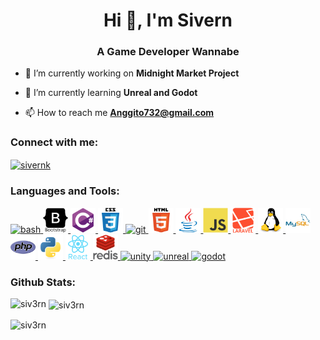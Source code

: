 <h1 align="center">Hi 👋, I'm Sivern</h1>
<h3 align="center">A Game Developer Wannabe</h3>

- 🔭 I’m currently working on **Midnight Market Project**

- 🌱 I’m currently learning **Unreal and Godot**

- 📫 How to reach me **Anggito732@gmail.com**

<h3 align="left">Connect with me:</h3>
<p align="left">
<a href="https://discord.gg/sivernk" target="blank"><img align="center" src="https://raw.githubusercontent.com/rahuldkjain/github-profile-readme-generator/master/src/images/icons/Social/discord.svg" alt="sivernk" height="30" width="40" /></a>
</p>

<h3 align="left">Languages and Tools:</h3>
<p align="left" > <a  href="https://www.gnu.org/software/bash/" target="_blank" rel="noreferrer"> <img src="https://www.vectorlogo.zone/logos/gnu_bash/gnu_bash-icon.svg" alt="bash" width="40" height="40"/> </a> <a href="https://getbootstrap.com" target="_blank" rel="noreferrer"> <img src="https://raw.githubusercontent.com/devicons/devicon/master/icons/bootstrap/bootstrap-plain-wordmark.svg" alt="bootstrap" width="40" height="40"/> </a> <a href="https://www.w3schools.com/cs/" target="_blank" rel="noreferrer"> <img src="https://raw.githubusercontent.com/devicons/devicon/master/icons/csharp/csharp-original.svg" alt="csharp" width="40" height="40"/> </a> <a href="https://www.w3schools.com/css/" target="_blank" rel="noreferrer"> <img src="https://raw.githubusercontent.com/devicons/devicon/master/icons/css3/css3-original-wordmark.svg" alt="css3" width="40" height="40"/> </a> <a href="https://git-scm.com/" target="_blank" rel="noreferrer"> <img src="https://www.vectorlogo.zone/logos/git-scm/git-scm-icon.svg" alt="git" width="40" height="40"/> </a> <a href="https://www.w3.org/html/" target="_blank" rel="noreferrer"> <img src="https://raw.githubusercontent.com/devicons/devicon/master/icons/html5/html5-original-wordmark.svg" alt="html5" width="40" height="40"/> </a> <a href="https://www.java.com" target="_blank" rel="noreferrer"> <img src="https://raw.githubusercontent.com/devicons/devicon/master/icons/java/java-original.svg" alt="java" width="40" height="40"/> </a> <a href="https://developer.mozilla.org/en-US/docs/Web/JavaScript" target="_blank" rel="noreferrer"> <img src="https://raw.githubusercontent.com/devicons/devicon/master/icons/javascript/javascript-original.svg" alt="javascript" width="40" height="40"/> </a> <a href="https://laravel.com/" target="_blank" rel="noreferrer"> <img src="https://raw.githubusercontent.com/devicons/devicon/master/icons/laravel/laravel-plain-wordmark.svg" alt="laravel" width="40" height="40"/> </a> <a href="https://www.linux.org/" target="_blank" rel="noreferrer"> <img src="https://raw.githubusercontent.com/devicons/devicon/master/icons/linux/linux-original.svg" alt="linux" width="40" height="40"/> </a> <a href="https://www.mysql.com/" target="_blank" rel="noreferrer"> <img src="https://raw.githubusercontent.com/devicons/devicon/master/icons/mysql/mysql-original-wordmark.svg" alt="mysql" width="40" height="40"/> </a> <a href="https://www.php.net" target="_blank" rel="noreferrer"> <img src="https://raw.githubusercontent.com/devicons/devicon/master/icons/php/php-original.svg" alt="php" width="40" height="40"/> </a> <a href="https://www.python.org" target="_blank" rel="noreferrer"> <img src="https://raw.githubusercontent.com/devicons/devicon/master/icons/python/python-original.svg" alt="python" width="40" height="40"/> </a> <a href="https://reactjs.org/" target="_blank" rel="noreferrer"> <img src="https://raw.githubusercontent.com/devicons/devicon/master/icons/react/react-original-wordmark.svg" alt="react" width="40" height="40"/> </a> <a href="https://redis.io" target="_blank" rel="noreferrer"> <img src="https://raw.githubusercontent.com/devicons/devicon/master/icons/redis/redis-original-wordmark.svg" alt="redis" width="40" height="40"/> </a> <a href="https://unity.com/" target="_blank" rel="noreferrer"> <img src="https://camo.githubusercontent.com/606a8425d12feec74a1149e0fb1378f067c37d9c6ed18d7d52e7799103a50538/68747470733a2f2f696d672e696e666f726d65722e636f6d2f69636f6e735f6d61632f706e672f3132382f3537392f3537393330332e706e67" alt="unity" width="40" height="40"/> </a> <a 
href="https://unrealengine.com/" target="_blank" rel="noreferrer"> <img src="https://raw.githubusercontent.com/kenangundogan/fontisto/036b7eca71aab1bef8e6a0518f7329f13ed62f6b/icons/svg/brand/unreal-engine.svg" alt="unreal" width="40" height="40"/> </a> 
<a href="https://godotengine.org/" target="_blank" rel="noreferrer"> <img src="https://upload.wikimedia.org/wikipedia/commons/thumb/6/6a/Godot_icon.svg/600px-Godot_icon.svg.png" alt="godot" width="40" height="40"/> </a>
</p>
<h3 align="left">Github Stats:</h3>

<p><img align="left" src="https://github-readme-stats.vercel.app/api/top-langs?username=siv3rn&show_icons=true&locale=en&layout=compact" alt="siv3rn" /></p>

<p>&nbsp;<img align="center" src="https://github-readme-stats.vercel.app/api?username=siv3rn&show_icons=true&theme=tokyonight&locale=en" alt="siv3rn" /></p>

<p><img align="center" src="https://github-readme-streak-stats.herokuapp.com/?user=siv3rn&" alt="siv3rn" /></p>

<!---
Siv3rn/Siv3rn is a ✨ special ✨ repository because its `README.md` (this file) appears on your GitHub profile.
You can click the Preview link to take a look at your changes.
--->
